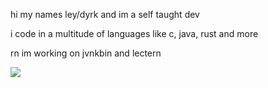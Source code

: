 hi my names ley/dyrk and im a self taught dev

i code in a multitude of languages like c, java, rust and more
 
rn im working on jvnkbin and lectern

![](https://github-readme-stats.vercel.app/api/top-langs/?username=dyrkuwu&layout=compact&theme=swift)
